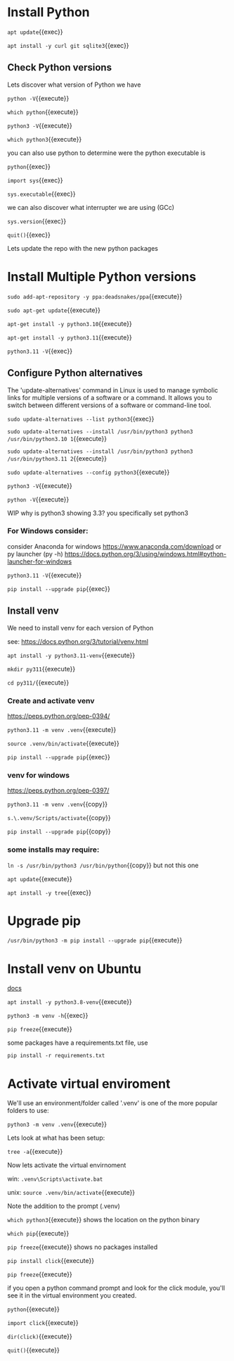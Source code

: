 

# Install Python

`apt update`{{exec}}

`apt install -y curl git sqlite3`{{exec}}

## Check Python versions

Lets discover what version of Python we have

`python -V`{{execute}}

`which python`{{execute}}
   
`python3 -V`{{execute}}

`which python3`{{execute}}

you can also use python to determine were the python executable is

`python`{{exec}}

`import sys`{{exec}}

`sys.executable`{{exec}}

we can also discover what interrupter we are using (GCc)

`sys.version`{{exec}}

`quit()`{{exec}}

Lets update the repo with the new python packages

# Install Multiple Python versions

`sudo add-apt-repository -y ppa:deadsnakes/ppa`{{execute}}

`sudo apt-get update`{{execute}}

`apt-get install -y python3.10`{{execute}}

`apt-get install -y python3.11`{{execute}}

`python3.11 -V`{{exec}}

## Configure Python alternatives

The 'update-alternatives' command in Linux is used to manage symbolic links for multiple versions of a software or a command. It allows you to switch between different versions of a software or command-line tool.

`sudo update-alternatives --list python3`{{exec}}

`sudo update-alternatives --install /usr/bin/python3 python3 /usr/bin/python3.10 1`{{execute}}

`sudo update-alternatives --install /usr/bin/python3 python3 /usr/bin/python3.11 2`{{execute}}

`sudo update-alternatives --config python3`{{execute}}

`python3 -V`{{execute}}

`python -V`{{execute}}

WIP why is python3 showing 3.3? you specifically set python3

### For Windows consider:

consider Anaconda for windows https://www.anaconda.com/download or   
py launcher (py -h) https://docs.python.org/3/using/windows.html#python-launcher-for-windows


`python3.11 -V`{{execute}}

`pip install --upgrade pip`{{exec}}

## Install venv

We need to install venv for each version of Python

see:
https://docs.python.org/3/tutorial/venv.html

`apt install -y python3.11-venv`{{execute}}

`mkdir py311`{{execute}}
 
`cd py311/`{{execute}}

### Create and activate venv

https://peps.python.org/pep-0394/

`python3.11 -m venv .venv`{{execute}}

`source .venv/bin/activate`{{execute}}

`pip install --upgrade pip`{{exec}}


### venv for  windows

https://peps.python.org/pep-0397/

`python3.11 -m venv .venv`{{copy}}

`s.\.venv/Scripts/activate`{{copy}}

`pip install --upgrade pip`{{copy}}




### some installs may require:

`ln -s /usr/bin/python3 /usr/bin/python`{{copy}} but not this one

`apt update`{{execute}}

`apt install -y tree`{{exec}}

# Upgrade pip

`/usr/bin/python3 -m pip install --upgrade pip`{{execute}}

# Install venv on Ubuntu

[docs](https://docs.python.org/3/library/venv.html)

`apt install -y python3.8-venv`{{execute}}

`python3 -m venv -h`{{exec}}

`pip freeze`{{execute}}

some packages have a requirements.txt file, use

`pip install -r requirements.txt` 



# Activate virtual enviroment

We'll use an environment/folder called '.venv' is one of the more popular folders to use:

`python3 -m venv .venv`{{execute}}

Lets look at what has been setup:

`tree -a`{{execute}} 

Now lets activate the virtual envirnoment

win:
    `.venv\Scripts\activate.bat`

unix:
    `source .venv/bin/activate`{{execute}}

Note the addition to the prompt (.venv)

`which python3`{{execute}} shows the location on the python binary

`which pip`{{execute}}

`pip freeze`{{execute}} shows no packages installed

`pip install click`{{execute}}

`pip freeze`{{execute}}

if you open a python command prompt and look for the click module, you'll see it in the virtual environment you created.

`python`{{execute}}

`import click`{{execute}}

`dir(click)`{{execute}}

`quit()`{{execute}}
 


